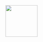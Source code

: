 <div id="header" align="center">
  <img src="https://thumbs.gfycat.com/WhichMadeupIguanodon-size_restricted.gif" width="100"/>
</div>
